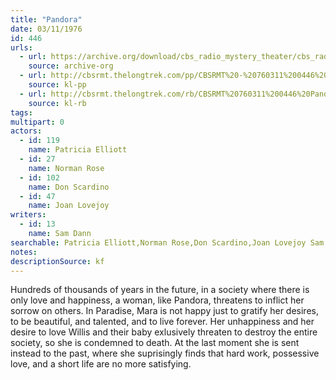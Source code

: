 ```yaml
---
title: "Pandora"
date: 03/11/1976
id: 446
urls: 
  - url: https://archive.org/download/cbs_radio_mystery_theater/cbs_radio_mystery_theater-0401-0450.zip/cbs_radio_mystery_theater-0401-0450%2Fcbsrmt_0446_pandora.mp3
    source: archive-org
  - url: http://cbsrmt.thelongtrek.com/pp/CBSRMT%20-%20760311%200446%20Pandora_pp.mp3
    source: kl-pp
  - url: http://cbsrmt.thelongtrek.com/rb/CBSRMT%20760311%200446%20Pandora_wuwm%20recorded%207_28_76.mp3
    source: kl-rb
tags: 
multipart: 0
actors:  
  - id: 119
    name: Patricia Elliott  
  - id: 27
    name: Norman Rose  
  - id: 102
    name: Don Scardino  
  - id: 47
    name: Joan Lovejoy
writers:  
  - id: 13
    name: Sam Dann
searchable: Patricia Elliott,Norman Rose,Don Scardino,Joan Lovejoy Sam Dann
notes: 
descriptionSource: kf
---
```

Hundreds of thousands of years in the future, in a society where there is only love and happiness, a woman, like Pandora, threatens to inflict her sorrow on others. In Paradise, Mara is not happy just to gratify her desires, to be beautiful, and talented, and to live forever. Her unhappiness and her desire to love Willis and their baby exlusively threaten to destroy the entire society, so she is condemned to death. At the last moment she is sent instead to the past, where she suprisingly finds that hard work, possessive love, and a short life are no more satisfying.